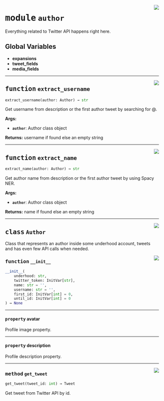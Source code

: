 <!-- markdownlint-disable -->

<a href="../underhood/author.py#L0"><img align="right" style="float:right;" src="https://img.shields.io/badge/-source-cccccc?style=flat-square"></a>

# <kbd>module</kbd> `author`
Everything related to Twitter API happens right here. 

**Global Variables**
---------------
- **expansions**
- **tweet_fields**
- **media_fields**

---

<a href="../underhood/author.py#L122"><img align="right" style="float:right;" src="https://img.shields.io/badge/-source-cccccc?style=flat-square"></a>

## <kbd>function</kbd> `extract_username`

```python
extract_username(author: Author) → str
```

Get username from description or the first author tweet by searching for @. 



**Args:**
 
 - <b>`author`</b>:  Author class object 



**Returns:**
 username if found else an empty string 


---

<a href="../underhood/author.py#L140"><img align="right" style="float:right;" src="https://img.shields.io/badge/-source-cccccc?style=flat-square"></a>

## <kbd>function</kbd> `extract_name`

```python
extract_name(author: Author) → str
```

Get author name from description or the first author tweet by using Spacy NER. 



**Args:**
 
 - <b>`author`</b>:  Author class object 



**Returns:**
 name if found else an empty string 


---

<a href="../underhood/author.py#L31"><img align="right" style="float:right;" src="https://img.shields.io/badge/-source-cccccc?style=flat-square"></a>

## <kbd>class</kbd> `Author`
Class that represents an author inside some underhood account, tweets and has even few API calls when needed. 

<a href="../<string>"><img align="right" style="float:right;" src="https://img.shields.io/badge/-source-cccccc?style=flat-square"></a>

### <kbd>function</kbd> `__init__`

```python
__init__(
    underhood: str,
    twitter_token: InitVar[str],
    name: str = '',
    username: str = '',
    first_id: InitVar[int] = 0,
    until_id: InitVar[int] = 0
) → None
```






---

#### <kbd>property</kbd> avatar

Profile image property. 

---

#### <kbd>property</kbd> description

Profile description property. 



---

<a href="../underhood/author.py#L90"><img align="right" style="float:right;" src="https://img.shields.io/badge/-source-cccccc?style=flat-square"></a>

### <kbd>method</kbd> `get_tweet`

```python
get_tweet(tweet_id: int) → Tweet
```

Get tweet from Twitter API by id. 


